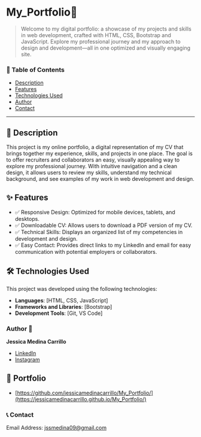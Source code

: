 # My_Portfolio📝
> Welcome to my digital portfolio: a showcase of my projects and skills in web development, crafted with HTML, CSS, Bootstrap and JavaScript. Explore my professional journey and my approach to design and development—all in one optimized and visually engaging site.

### 📌 Table of Contents

- [Description](#description)
- [Features](#features)
- [Technologies Used](#technologies-used)
- [Author](#author)
- [Contact](#contact)

---

## 📖 Description

This project is my online portfolio, a digital representation of my CV that brings together my experience, skills, and projects in one place. The goal is to offer recruiters and collaborators an easy, visually appealing way to explore my professional journey. With intuitive navigation and a clean design, it allows users to review my skills, understand my technical background, and see examples of my work in web development and design.

## ✨ Features

- ✅ Responsive Design: Optimized for mobile devices, tablets, and desktops.
- ✅ Downloadable CV: Allows users to download a PDF version of my CV.
- ✅ Technical Skills: Displays an organized list of my competencies in development and design.
- ✅ Easy Contact: Provides direct links to my LinkedIn and email for easy communication with potential employers or collaborators.

## 🛠️ Technologies Used

This project was developed using the following technologies:

- **Languages**: [HTML, CSS, JavaScript]
- **Frameworks and Libraries**: [Bootstrap]
- **Development Tools**: [Git, VS Code]

### Author 🌺
**Jessica Medina Carrillo**

* [LinkedIn](https://www.linkedin.com/in/jessicamedinacarrillo/)
* [Instagram](https://www.instagram.com/jessicamonzerrat)

## 💼 Portfolio 
- [https://github.com/jessicamedinacarrillo/My_Portfolio/](https://jessicamedinacarrillo.github.io/My_Portfolio/)

### 📞 Contact
Email Address: jssmedina09@gmail.com

